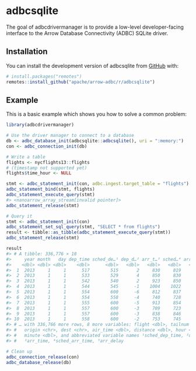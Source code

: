
<!---
  Licensed to the Apache Software Foundation (ASF) under one
  or more contributor license agreements.  See the NOTICE file
  distributed with this work for additional information
  regarding copyright ownership.  The ASF licenses this file
  to you under the Apache License, Version 2.0 (the
  "License"); you may not use this file except in compliance
  with the License.  You may obtain a copy of the License at
    http://www.apache.org/licenses/LICENSE-2.0
  Unless required by applicable law or agreed to in writing,
  software distributed under the License is distributed on an
  "AS IS" BASIS, WITHOUT WARRANTIES OR CONDITIONS OF ANY
  KIND, either express or implied.  See the License for the
  specific language governing permissions and limitations
  under the License.
-->
<!-- README.md is generated from README.Rmd. Please edit that file -->

# adbcsqlite

<!-- badges: start -->
<!-- badges: end -->

The goal of adbcdrivermanager is to provide a low-level developer-facing
interface to the Arrow Database Connectivity (ADBC) SQLite driver.

## Installation

You can install the development version of adbcsqlite from
[GitHub](https://github.com/) with:

``` r
# install.packages("remotes")
remotes::install_github("apache/arrow-adbc/r/adbcsqlite")
```

## Example

This is a basic example which shows you how to solve a common problem:

``` r
library(adbcdrivermanager)

# Use the driver manager to connect to a database
db <- adbc_database_init(adbcsqlite::adbcsqlite(), uri = ":memory:")
con <- adbc_connection_init(db)

# Write a table
flights <- nycflights13::flights
# (timestamp not supported yet)
flights$time_hour <- NULL

stmt <- adbc_statement_init(con, adbc.ingest.target_table = "flights")
adbc_statement_bind(stmt, flights)
adbc_statement_execute_query(stmt)
#> <nanoarrow_array_stream[invalid pointer]>
adbc_statement_release(stmt)

# Query it
stmt <- adbc_statement_init(con)
adbc_statement_set_sql_query(stmt, "SELECT * from flights")
result <- tibble::as_tibble(adbc_statement_execute_query(stmt))
adbc_statement_release(stmt)

result
#> # A tibble: 336,776 × 18
#>     year month   day dep_time sched_de…¹ dep_d…² arr_t…³ sched…⁴ arr_d…⁵ carrier
#>    <dbl> <dbl> <dbl>    <dbl>      <dbl>   <dbl>   <dbl>   <dbl>   <dbl> <chr>
#>  1  2013     1     1      517        515       2     830     819      11 UA
#>  2  2013     1     1      533        529       4     850     830      20 UA
#>  3  2013     1     1      542        540       2     923     850      33 AA
#>  4  2013     1     1      544        545      -1    1004    1022     -18 B6
#>  5  2013     1     1      554        600      -6     812     837     -25 DL
#>  6  2013     1     1      554        558      -4     740     728      12 UA
#>  7  2013     1     1      555        600      -5     913     854      19 B6
#>  8  2013     1     1      557        600      -3     709     723     -14 EV
#>  9  2013     1     1      557        600      -3     838     846      -8 B6
#> 10  2013     1     1      558        600      -2     753     745       8 AA
#> # … with 336,766 more rows, 8 more variables: flight <dbl>, tailnum <chr>,
#> #   origin <chr>, dest <chr>, air_time <dbl>, distance <dbl>, hour <dbl>,
#> #   minute <dbl>, and abbreviated variable names ¹​sched_dep_time, ²​dep_delay,
#> #   ³​arr_time, ⁴​sched_arr_time, ⁵​arr_delay

# Clean up
adbc_connection_release(con)
adbc_database_release(db)
```

